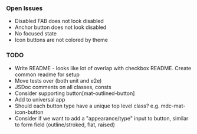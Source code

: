 ### Open Issues

- Disabled FAB does not look disabled
- Anchor button does not look disabled
- No focused state
- Icon buttons are not colored by theme

### TODO
- Write README - looks like lot of overlap with checkbox README. Create common readme for setup
- Move tests over (both unit and e2e)
- JSDoc comments on all classes, consts
- Consider supporting button[mat-outlined-button]
- Add to universal app
- Should each button type have a unique top level class? e.g. mdc-mat-icon-button
- Consider if we want to add a "appearance/type" input to button, similar to form field (outline/stroked, flat, raised)
